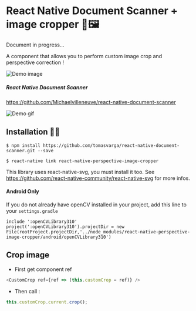 # React Native Document Scanner + image cropper 📐🖼

Document in progress...

A component that allows you to perform custom image crop and perspective correction !

![Demo image](https://s3-eu-west-1.amazonaws.com/michaelvilleneuve/demo-crop.gif)

##### React Native Document Scanner

https://github.com/Michaelvilleneuve/react-native-document-scanner

![Demo gif](https://raw.githubusercontent.com/Michaelvilleneuve/react-native-document-scanner/master/images/demo.gif)

## Installation 🚀🚀

`$ npm install https://github.com/tomasvarga/react-native-document-scanner.git --save`

`$ react-native link react-native-perspective-image-cropper`

This library uses react-native-svg, you must install it too. See https://github.com/react-native-community/react-native-svg for more infos.

#### Android Only

If you do not already have openCV installed in your project, add this line to your `settings.gradle`

```
include ':openCVLibrary310'
project(':openCVLibrary310').projectDir = new File(rootProject.projectDir,'../node_modules/react-native-perspective-image-cropper/android/openCVLibrary310')
```

## Crop image

- First get component ref

```javascript
<CustomCrop ref={ref => (this.customCrop = ref)} />
```

- Then call :

```javascript
this.customCrop.current.crop();
```
